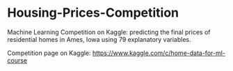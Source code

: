 # Housing-Prices-Competition
Machine Learning Competition on Kaggle: predicting the final prices of residential homes in Ames, Iowa using 79 explanatory variables.

Competition page on Kaggle: https://www.kaggle.com/c/home-data-for-ml-course
